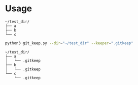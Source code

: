 # Usage

```sh:before
~/test_dir/
├── a
├── b
└── c
```

```sh
python3 git_keep.py --dir="~/test_dir" --keeper=".gitkeep"
```

```sh:after
~/test_dir/
├── a
│   └── .gitkeep
├── b
│   └── .gitkeep
└── c
    └── .gitkeep
```